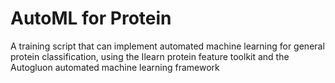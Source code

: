 # AutoML for Protein
A training script that can implement automated machine learning for general protein classification, using the Ilearn protein feature toolkit and the Autogluon automated machine learning framework
